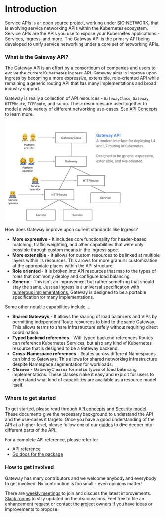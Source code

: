 # Introduction

Service APIs is an open source project, working under
[SIG-NETWORK][sig-network], that is evolving service networking APIs within the Kubernetes ecosystem. Service APIs are the APIs you use to expose your Kubernetes applications - Services, Ingress, and more. The Gateway API is the primary API being developed to unify service networking under a core set of networking APIs.

### What is the Gateway API?

The Gateway API is an effort by a consortioum of companies and users to evolve the current Kubernetes Ingress API. Gateway aims to improve upon Ingress by becoming a more expressive, extensible, role-oriented API while remaining a generic routing API that has many implementations and broad industry support. 

Gateway is really a collection of API resources - `GatewayClass`, `Gateway`, `HTTPRoute`, `TCPRoute`, and so on. These resources are used together to model a wide variety of different networking use-cases. See [API Concepts](concepts.md) to learn more.

![Gateway API Model](api-model.png)



How does Gateway improve upon current standards like Ingress?

- **More expressive** - It includes core functionality for header-based matching, traffic weighting, and other capabilities that were only possible through custom means in the Ingress spec.
- **More extensible** - It allows for custom resources to be linked at multiple layers within its resources. This allows for more granular customization at the appropriate places within the API structure.
- **Role oriented** - It is broken into API resources that map to the types of roles that commonly deploy and configure load balancing.
- **Generic** - This isn't an improvement but rather something that should stay the same. Just as Ingress is a universal specification with [numerous implementations](https://kubernetes.io/docs/concepts/services-networking/ingress-controllers/), Gateway is designed to be a portable specification for many implementations.



Some other notable capabilities include …

- **Shared Gateways** - It allows the sharing of load balancers and VIPs by permitting independent Route resources to bind to the same Gateway. This allows teams to share infrastructure safely without requiring direct coordination.
- **Typed backend references** - With typed backend references Routes can reference Kubernetes Services, but also any kind of Kubernetes resource that is designed to be a Gateway backend.
- **Cross-Namespace references** - Routes across different Namespaces can bind to Gateways. This allows for shared networking infrastructure despite Namespace segmentation for workloads.
- **Classes** - GatewayClasses formalize types of load balancing implementations. These classes make it easy and explicit for users to understand what kind of capabilities are available as a resource model itself.

[sig-network]: https://github.com/kubernetes/community/tree/master/sig-network

### Where to get started

To get started, please read through [API concepts](concepts.md) and
[Security model](security-model.md). These documents give the necessary background
to understand the API and the use-cases it targets. Once you have a good understanding of the API at a higher-level, please follow one of our [guides](guides.md) to dive deeper into different parts of
the API.

For a complete API reference, please refer to:

- [API reference](spec.md)
- [Go docs for the package](https://pkg.go.dev/sigs.k8s.io/service-apis/apis/v1alpha1)

### How to get involved

Gateway has many contributors and we welcome anybody and everybody to get involved. No contribution is too small - even opinions matter!

There are [weekly meetings](community.md#meetings) to join and discuss the latest improvements. [Slack rooms](https://kubernetes.slack.com/messages/sig-network-service-apis) to stay updated on the disccussions. Feel free to file an [enhancement request](enhancement-requests.md) or contact the [project owners](https://raw.githubusercontent.com/kubernetes-sigs/service-apis/master/OWNERS) if you have ideas or improvements to propose.

